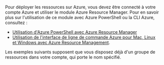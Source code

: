 
Pour déployer les ressources sur Azure, vous devez être connecté à votre compte Azure et utiliser le module Azure Resource Manager. Pour en savoir plus sur l'utilisation de ce module avec Azure PowerShell ou la CLI Azure, consultez :

* [Utilisation d'Azure PowerShell avec Azure Resource Manager](../articles/azure-resource-manager/powershell-azure-resource-manager.md)
* [Utilisation de l'interface de ligne de commande Azure pour Mac, Linux et Windows avec Azure Resource Management](../articles/azure-resource-manager/xplat-cli-azure-resource-manager.md).

Les exemples suivants supposent que vous disposez déjà d'un groupe de ressources dans votre compte, qui porte le nom spécifié. 



<!--HONumber=Dec16_HO3-->


